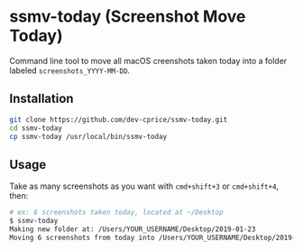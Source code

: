 # ssmv-today (Screenshot Move Today)

Command line tool to move all macOS creenshots taken today into a folder labeled `screenshots_YYYY-MM-DD`.

## Installation

```sh
git clone https://github.com/dev-cprice/ssmv-today.git
cd ssmv-today
cp ssmv-today /usr/local/bin/ssmv-today
```

## Usage

Take as many screenshots as you want with `cmd+shift+3` or `cmd+shift+4`, then:

```sh
# ex: 6 screenshots taken today, located at ~/Desktop
$ ssmv-today
Making new folder at: /Users/YOUR_USERNAME/Desktop/2019-01-23
Moving 6 screenshots from today into /Users/YOUR_USERNAME/Desktop/2019-01-23
```
